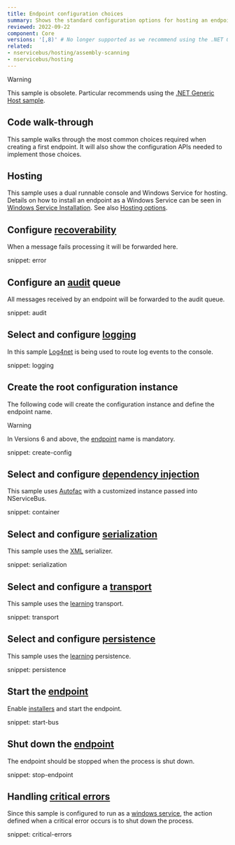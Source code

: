 ```yaml
---
title: Endpoint configuration choices
summary: Shows the standard configuration options for hosting an endpoint.
reviewed: 2022-09-22
component: Core
versions: '[,8)' # No longer supported as we recommend using the .NET Generic Host sample
related:
- nservicebus/hosting/assembly-scanning
- nservicebus/hosting
---
```


> [!WARNING]
> This sample is obsolete. Particular recommends using the [.NET Generic Host sample](/samples/hosting/generic-host/).

## Code walk-through

This sample walks through the most common choices required when creating a first endpoint. It will also show the configuration APIs needed to implement those choices.

## Hosting

This sample uses a dual runnable console and Windows Service for hosting. Details on how to install an endpoint as a Windows Service can be seen in [Windows Service Installation](/nservicebus/hosting/windows-service.md). See also [Hosting options](/nservicebus/hosting).

## Configure [recoverability](/nservicebus/recoverability/)

When a message fails processing it will be forwarded here.

snippet: error

## Configure an [audit](/nservicebus/operations/auditing.md) queue

All messages received by an endpoint will be forwarded to the audit queue.

snippet: audit

## Select and configure [logging](/nservicebus/logging)

In this sample [Log4net](/nservicebus/logging/log4net.md) is being used to route log events to the console.

snippet: logging

## Create the root configuration instance

The following code will create the configuration instance and define the endpoint name.

> [!WARNING]
> In Versions 6 and above, the [endpoint](/nservicebus/endpoints/) name is mandatory.

snippet: create-config

## Select and configure [dependency injection](/nservicebus/dependency-injection)

This sample uses [Autofac](/nservicebus/dependency-injection/autofac.md) with a customized instance passed into NServiceBus.

snippet: container

## Select and configure [serialization](/nservicebus/serialization)

This sample uses the [XML](/nservicebus/serialization/xml.md) serializer.

snippet: serialization

## Select and configure a [transport](/transports)

This sample uses the [learning](/transports/learning/) transport.

snippet: transport

## Select and configure [persistence](/persistence)

This sample uses the [learning](/persistence/learning/) persistence.

snippet: persistence

## Start the [endpoint](/nservicebus/endpoints/)

Enable [installers](/nservicebus/operations/installers.md) and start the endpoint.

snippet: start-bus

## Shut down the [endpoint](/nservicebus/endpoints/)

The endpoint should be stopped when the process is shut down.

snippet: stop-endpoint

## Handling [critical errors](/nservicebus/hosting/critical-errors.md)

Since this sample is configured to run as a [windows service](/nservicebus/hosting/windows-service.md), the action defined when a critical error occurs is to shut down the process.

snippet: critical-errors
